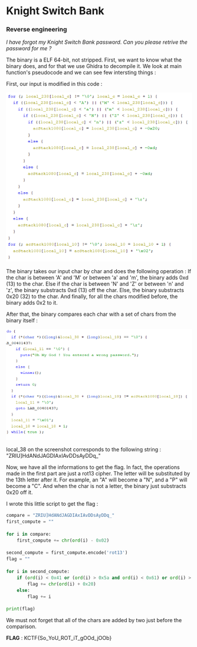 # Knight Switch Bank
### Reverse engineering

_I have forgot my Knight Switch Bank password. Can you please retrive the password for me ?_

The binary is a ELF 64-bit, not stripped. First, we want to know what the binary does, and for that we use Ghidra to decompile it. We look at main function's pseudocode and we can see few intersting things : 

First, our input is modified in this code :

![](img/modified.png)

The binary takes our input char by char and does the following operation :
If the char is between 'A' and 'M' or between 'a' and 'm', the binary adds 0xd (13) to the char.
Else if the char is between 'N' and 'Z' or between 'n' and 'z', the binary substracts 0xd (13) off the char.
Else, the binary substracts 0x20 (32) to the char.
And finally, for all the chars modified before, the binary adds 0x2 to it.

After that, the binary compares each char with a set of chars from the binary itself :

![](img/compare.png)

local_38 on the screenshot corresponds to the following string : "ZRIU]HdANdJAGDIAxIAvDDsAyDDq_"

Now, we have all the informations to get the flag. In fact, the operations made in the first part are just a rot13 cipher. The letter will be substituted by the 13th letter after it. For example, an "A" will become a "N", and a "P" will become a "C". And when the char is not a letter, the binary just substracts 0x20 off it.

I wrote this little script to get the flag :

```python
compare = "ZRIU]HdANdJAGDIAxIAvDDsAyDDq_"
first_compute = ""

for i in compare:
    first_compute += chr(ord(i) - 0x02)

second_compute = first_compute.encode('rot13')
flag = ""

for i in second_compute:
    if (ord(i) < 0x41 or (ord(i) > 0x5a and ord(i) < 0x61) or ord(i) > 0x7a):
        flag += chr(ord(i) + 0x20)
    else:
        flag += i

print(flag)
```

We must not forget that all of the chars are added by two just before the comparison.

**FLAG** : KCTF{So_YoU_ROT_iT_gOOd_jOOb}
    
